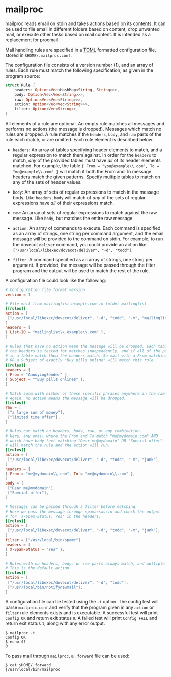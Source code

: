 # mailproc

mailproc reads email on stdin and takes actions based on its contents. It can be used to file email in different folders based on content, drop unwanted mail, or execute other tasks based on mail content. It is intended as a replacement for procmail.

Mail handling rules are specified in a [TOML](https://github.com/toml-lang/toml) formatted configuration file, stored in `$HOME/.mailproc.conf`.

The configuration file consists of a version number (1), and an array of rules. Each rule must match the following specification, as given in the program source:

```rust
struct Rule {
    headers: Option<Vec<HashMap<String, String>>>,
    body: Option<Vec<Vec<String>>>,
    raw: Option<Vec<Vec<String>>>,
    action: Option<Vec<Vec<String>>>,
    filter: Option<Vec<String>>,
}
```

All elements of a rule are optional. An empty rule matches all messages and performs no actions (the message is dropped). Messages which match no rules are dropped. A rule matches if the `headers`, `body`, and `raw` parts of the rule each match, or are omitted. Each rule element is described below:

* `headers`: An array of tables specifying header elements to match, and a regular expression to match them against. In order for the `headers` to match, *any* of the provided tables must have *all* of its header elements matched. For example, the table `{ From = "you@example\\.com", To = "me@example\\.com" }` will match if both the From and To message headers match the given patterns. Specify multiple tables to match on any of the sets of header values.

* `body`: An array of sets of regular expressions to match in the message body. Like `headers`, `body` will match of *any* of the sets of regular expressions have *all* of their expressions match.

* `raw`: An array of sets of regular expressions to match against the raw message. Like `body`, but matches the entire raw message.

* `action`: An array of commands to execute. Each command is specified as an array of strings, one string per command argument, and the email message will be provided to the command on stdin. For example, to run the dovecot `deliver` command, you could provide an action like `["/usr/local/libexec/dovecot/deliver", "-d", "todd"]`. 

* `filter`: A command specified as an array of strings, one string per argument. If provided, the message will be passed through the filter program and the output will be used to match the rest of the rule.

A configuration file could look like the following:

```toml
# Configuration file format version
version = 1

# File mail from mailinglist.example.com in folder mailinglist
[[rules]]
action = [
 ["/usr/local/libexec/dovecot/deliver", "-d", "todd", "-m", "mailinglist"],
]
headers = [
{ List-ID = "mailinglist\\.example\\.com" },
]

# Rules that have no action mean the message will be dropped. Each table in 
# the headers is tested for matches independently, and if all of the patterns
# in a table match then the headers match. So mail with a From matching "AnnoyingSender"
# OR a Subject of exactly "Buy pills online" will match this rule.
[[rules]]
headers = [
{ From = "AnnoyingSender" },
{ Subject = "^Buy pills online$" },
]

# Match spam with either of these specific phrases anywhere in the raw message text.
# Again, no action means the message will be dropped.
[[rules]]
raw = [
 ["a large sum of money"],
 ["limited time offer"],
]

# Rules can match on headers, body, raw, or any combination.
# Here, any email where the From and To match "me@mydomain.com" AND
# which have body text matching "Dear me@mydomain" OR "Special offer"
# will match the rule and the action will run.
[[rules]]
action = [
 ["/usr/local/libexec/dovecot/deliver", "-d", "todd", "-m", "junk"],
]
headers = [
{ From = "me@mydomain\\.com", To = "me@mydomain\\.com" },
]
body = [
 ["Dear me@mydomain"],
 ["Special offer"],
]

# Messages can be passed through a filter before matching.
# Here we pass the message through spamassassin and check the output
# for 'X-Spam-Status: Yes' in the headers.
[[rules]]
action = [
 ["/usr/local/libexec/dovecot/deliver", "-d", "todd", "-m", "junk"],
]
filter = ["/usr/local/bin/spamc"]
headers = [
{ X-Spam-Status = "Yes" },
]

# Rules with no headers, body, or raw parts always match, and multiple actions can be specified.
# This is the default action.
[[rules]]
action = [
 ["/usr/local/libexec/dovecot/deliver", "-d", "todd"],
 ["/usr/local/bin/notifynewmail"],
]
```

A configuration file can be tested using the `-t` option. The config test will parse `mailproc.conf` and verify that the program given in any `action` or `filter` rule elements exists and is executable. A successful test will print `Config OK` and return exit status `0`. A failed test will print `Config FAIL` and return exit status `1`, along with any error output.

```
$ mailproc -t                                                                           
Config OK
$ echo $?
0
```

To pass mail through `mailproc`, a `.forward` file can be used:

```
$ cat $HOME/.forward
|/usr/local/bin/mailproc
```

